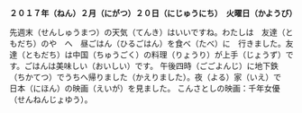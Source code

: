 **２０１７年（ねん）２月（にがつ）２０日（にじゅうにち）　火曜日（かようび）**　　

先週末（せんしゅうまつ）の天気（てんき）はいいですね。わたしは　友達（ともだち）のや　へ　昼ごはん（ひるごはん）を食べ（たべ）に　行きました。友達（ともだち）は中国（ちゅうごく）の料理（りょうり）が上手（じょうず）です。ごはんは美味しい（おいしい）です。
午後四時（ごごよんじ）に地下鉄（ちかてつ）でうちへ帰りました（かえりました）。夜（よる）家（いえ）で　日本（にほん）の映画（えいが）を見ました。
こんさとしの映画：千年女優（せんねんじょゆう）。